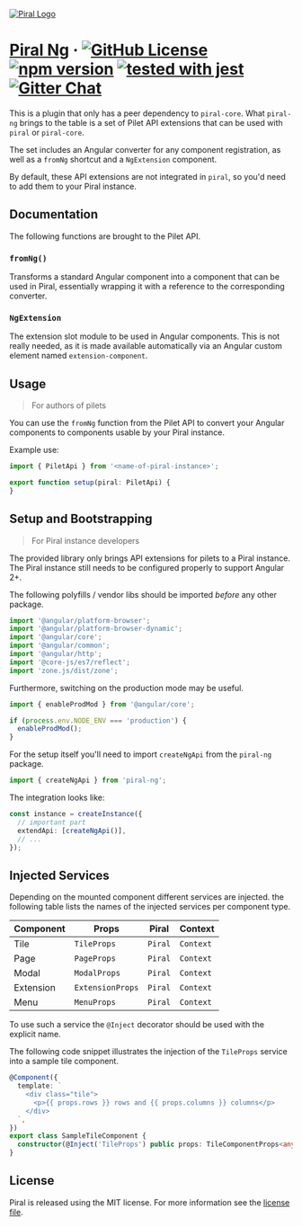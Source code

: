[![Piral Logo](https://github.com/smapiot/piral/raw/master/docs/assets/logo.png)](https://piral.io)

# [Piral Ng](https://piral.io) &middot; [![GitHub License](https://img.shields.io/badge/license-MIT-blue.svg)](https://github.com/smapiot/piral/blob/master/LICENSE) [![npm version](https://img.shields.io/npm/v/piral-ng.svg?style=flat)](https://www.npmjs.com/package/piral-ng) [![tested with jest](https://img.shields.io/badge/tested_with-jest-99424f.svg)](https://jestjs.io) [![Gitter Chat](https://badges.gitter.im/gitterHQ/gitter.png)](https://gitter.im/piral-io/community)

This is a plugin that only has a peer dependency to `piral-core`. What `piral-ng` brings to the table is a set of Pilet API extensions that can be used with `piral` or `piral-core`.

The set includes an Angular converter for any component registration, as well as a `fromNg` shortcut and a `NgExtension` component.

By default, these API extensions are not integrated in `piral`, so you'd need to add them to your Piral instance.

## Documentation

The following functions are brought to the Pilet API.

### `fromNg()`

Transforms a standard Angular component into a component that can be used in Piral, essentially wrapping it with a reference to the corresponding converter.

### `NgExtension`

The extension slot module to be used in Angular components. This is not really needed, as it is made available automatically via an Angular custom element named `extension-component`.

## Usage

> For authors of pilets

You can use the `fromNg` function from the Pilet API to convert your Angular components to components usable by your Piral instance.

Example use:

```ts
import { PiletApi } from '<name-of-piral-instance>';

export function setup(piral: PiletApi) {
}
```

## Setup and Bootstrapping

> For Piral instance developers

The provided library only brings API extensions for pilets to a Piral instance. The Piral instance still needs to be configured properly to support Angular 2+.

The following polyfills / vendor libs should be imported *before* any other package.

```ts
import '@angular/platform-browser';
import '@angular/platform-browser-dynamic';
import '@angular/core';
import '@angular/common';
import '@angular/http';
import '@core-js/es7/reflect';
import 'zone.js/dist/zone';
```

Furthermore, switching on the production mode may be useful.

```ts
import { enableProdMod } from '@angular/core';

if (process.env.NODE_ENV === 'production') {
  enableProdMod();
}
```

For the setup itself you'll need to import `createNgApi` from the `piral-ng` package.

```ts
import { createNgApi } from 'piral-ng';
```

The integration looks like:

```ts
const instance = createInstance({
  // important part
  extendApi: [createNgApi()],
  // ...
});
```

## Injected Services

Depending on the mounted component different services are injected. the following table lists the names of the injected services per component type.

| Component | Props            | Piral   | Context   |
|-----------|------------------|---------|-----------|
| Tile      | `TileProps`      | `Piral` | `Context` |
| Page      | `PageProps`      | `Piral` | `Context` |
| Modal     | `ModalProps`     | `Piral` | `Context` |
| Extension | `ExtensionProps` | `Piral` | `Context` |
| Menu      | `MenuProps`      | `Piral` | `Context` |

To use such a service the `@Inject` decorator should be used with the explicit name.

The following code snippet illustrates the injection of the `TileProps` service into a sample tile component.

```ts
@Component({
  template: `
    <div class="tile">
      <p>{{ props.rows }} rows and {{ props.columns }} columns</p>
    </div>
  `,
})
export class SampleTileComponent {
  constructor(@Inject('TileProps') public props: TileComponentProps<any>) {}
}
```

## License

Piral is released using the MIT license. For more information see the [license file](./LICENSE).
